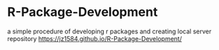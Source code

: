 
# R-Package-Development
a simple procedure of developing r packages and creating local server repository
https://jz1584.github.io/R-Package-Development/
